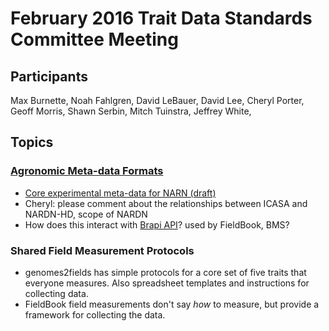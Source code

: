 # February 2016 Trait Data Standards Committee Meeting

## Participants

Max Burnette, Noah Fahlgren, David LeBauer, David Lee, Cheryl Porter, Geoff Morris, Shawn Serbin, Mitch Tuinstra, Jeffrey White, 

## Topics

### [Agronomic Meta-data Formats](https://github.com/terraref/reference-data/issues/18)

* [Core experimental meta-data for NARN (draft)]( https://github.com/terraref/reference-data/files/15501/Core.Harmonized.Crop.Experiment.Data_JWW_chp.docx)
* Cheryl: please comment about the relationships between ICASA and NARDN-HD, scope of NARDN
* How does this interact with [Brapi API](http://docs.brapi.apiary.io/#introduction/structure-of-the-response-object)? used by FieldBook, BMS?

### Shared Field Measurement Protocols

* genomes2fields has simple protocols for a core set of five traits that everyone measures. Also spreadsheet templates and instructions for collecting data.
* FieldBook field measurements don't say _how_ to measure, but provide a framework for collecting the data.